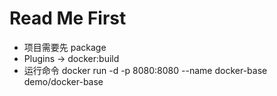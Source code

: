# Read Me First
* 项目需要先 package 
* Plugins -> docker:build
* 运行命令 docker run -d -p 8080:8080 --name docker-base demo/docker-base